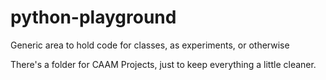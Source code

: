 # python-playground
Generic area to hold code for classes, as experiments, or otherwise

There's a folder for CAAM Projects, just to keep everything a little cleaner.
